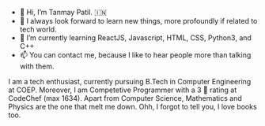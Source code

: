 - 👋 Hi, I’m Tanmay Patil. :india:
- 👀 I always look forward to learn new things, more profoundly if related to tech world.
- 🌱 I’m currently learning ReactJS, Javascript, HTML, CSS, Python3, and C++
- 📫 You can contact me, because I like to hear people more than talking with them.

I am a tech enthusiast, currently pursuing B.Tech in Computer Engineering at COEP. Moreover, I am Competetive Programmer with a 3 :star2: rating at CodeChef (max 1634).
Apart from Computer Science, Mathematics and Physics are the one that melt me down. Ohh, I forgot to tell you, I love books too.
